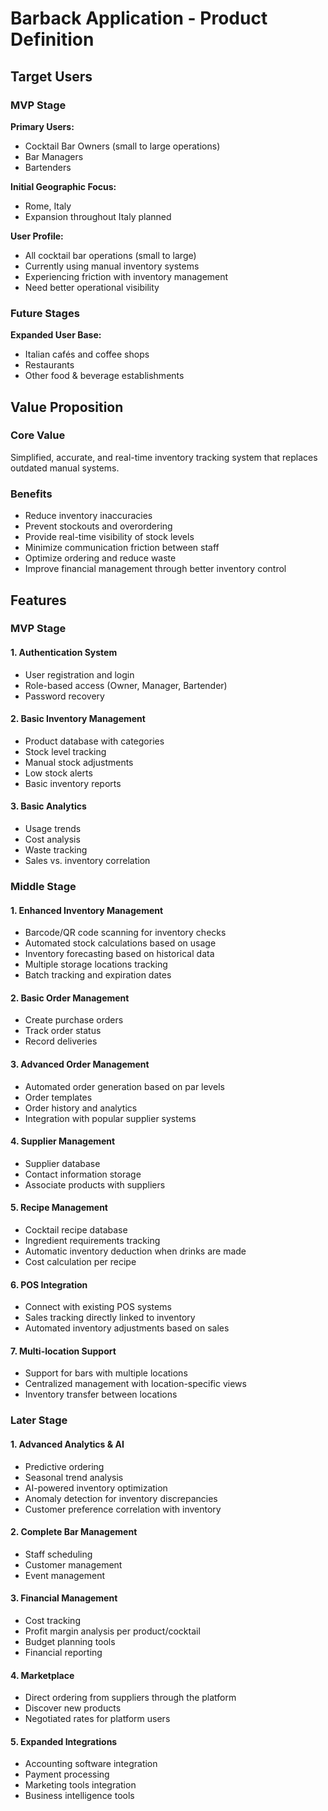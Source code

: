 # Barback Application - Product Definition

## Target Users

### MVP Stage
**Primary Users:**
- Cocktail Bar Owners (small to large operations)
- Bar Managers
- Bartenders

**Initial Geographic Focus:**
- Rome, Italy
- Expansion throughout Italy planned

**User Profile:**
- All cocktail bar operations (small to large)
- Currently using manual inventory systems
- Experiencing friction with inventory management
- Need better operational visibility

### Future Stages
**Expanded User Base:**
- Italian cafés and coffee shops
- Restaurants
- Other food & beverage establishments

## Value Proposition

### Core Value
Simplified, accurate, and real-time inventory tracking system that replaces outdated manual systems.

### Benefits
- Reduce inventory inaccuracies
- Prevent stockouts and overordering
- Provide real-time visibility of stock levels
- Minimize communication friction between staff
- Optimize ordering and reduce waste
- Improve financial management through better inventory control

## Features

### MVP Stage

#### 1. Authentication System
- User registration and login
- Role-based access (Owner, Manager, Bartender)
- Password recovery

#### 2. Basic Inventory Management
- Product database with categories
- Stock level tracking
- Manual stock adjustments
- Low stock alerts
- Basic inventory reports

#### 3. Basic Analytics
- Usage trends
- Cost analysis
- Waste tracking
- Sales vs. inventory correlation

### Middle Stage

#### 1. Enhanced Inventory Management
- Barcode/QR code scanning for inventory checks
- Automated stock calculations based on usage
- Inventory forecasting based on historical data
- Multiple storage locations tracking
- Batch tracking and expiration dates

#### 2. Basic Order Management
- Create purchase orders
- Track order status
- Record deliveries

#### 3. Advanced Order Management
- Automated order generation based on par levels
- Order templates
- Order history and analytics
- Integration with popular supplier systems

#### 4. Supplier Management
- Supplier database
- Contact information storage
- Associate products with suppliers

#### 5. Recipe Management
- Cocktail recipe database
- Ingredient requirements tracking
- Automatic inventory deduction when drinks are made
- Cost calculation per recipe

#### 6. POS Integration
- Connect with existing POS systems
- Sales tracking directly linked to inventory
- Automated inventory adjustments based on sales

#### 7. Multi-location Support
- Support for bars with multiple locations
- Centralized management with location-specific views
- Inventory transfer between locations

### Later Stage

#### 1. Advanced Analytics & AI
- Predictive ordering
- Seasonal trend analysis
- AI-powered inventory optimization
- Anomaly detection for inventory discrepancies
- Customer preference correlation with inventory

#### 2. Complete Bar Management
- Staff scheduling
- Customer management
- Event management

#### 3. Financial Management
- Cost tracking
- Profit margin analysis per product/cocktail
- Budget planning tools
- Financial reporting

#### 4. Marketplace
- Direct ordering from suppliers through the platform
- Discover new products
- Negotiated rates for platform users

#### 5. Expanded Integrations
- Accounting software integration
- Payment processing
- Marketing tools integration
- Business intelligence tools
